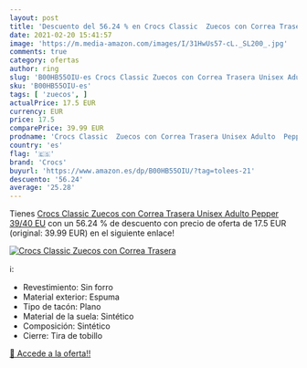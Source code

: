```yaml
---
layout: post
title: 'Descuento del 56.24 % en Crocs Classic  Zuecos con Correa Trasera'
date: 2021-02-20 15:41:57
image: 'https://m.media-amazon.com/images/I/31HwUs57-cL._SL200_.jpg'
comments: true
category: ofertas
author: ring
slug: 'B00HB55OIU-es Crocs Classic Zuecos con Correa Trasera Unisex Adulto...'
sku: 'B00HB55OIU-es'
tags: [ 'zuecos', ]
actualPrice: 17.5 EUR
currency: EUR
price: 17.5
comparePrice: 39.99 EUR
prodname: 'Crocs Classic  Zuecos con Correa Trasera Unisex Adulto  Pepper  39/40 EU'
country: 'es'
flag: '🇪🇸'
brand: 'Crocs'
buyurl: 'https://www.amazon.es/dp/B00HB55OIU/?tag=tolees-21'
descuento: '56.24'
average: '25.28'
---
```


Tienes [Crocs Classic  Zuecos con Correa Trasera Unisex Adulto  Pepper  39/40 EU](https://www.amazon.es/dp/B00HB55OIU/?tag=tolees-21) con un 56.24 % de descuento con precio de oferta de 17.5 EUR (original: 39.99 EUR) en el siguiente enlace!

[![Crocs Classic  Zuecos con Correa Trasera](https://m.media-amazon.com/images/I/31HwUs57-cL._SL200_.jpg)](https://www.amazon.es/dp/B00HB55OIU/?tag=tolees-21)

ℹ️:

- Revestimiento: Sin forro
- Material exterior: Espuma
- Tipo de tacón: Plano
- Material de la suela: Sintético
- Composición: Sintético
- Cierre: Tira de tobillo

[🛒 Accede a la oferta!!](https://www.amazon.es/dp/B00HB55OIU/?tag=tolees-21)
